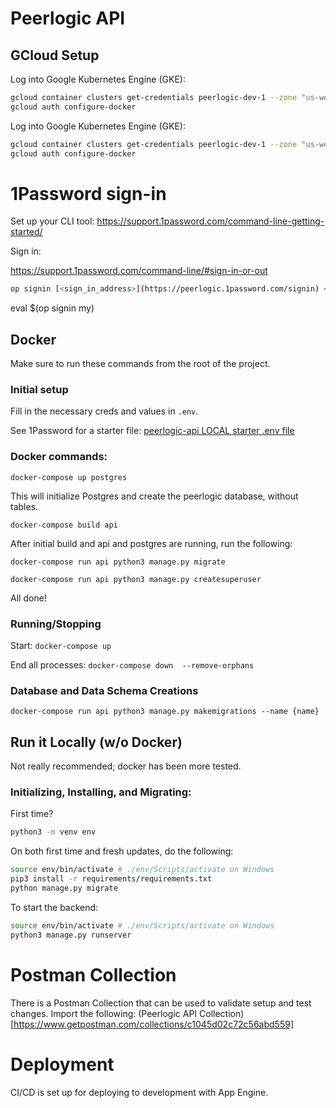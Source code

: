 # Peerlogic API


## GCloud Setup

Log into Google Kubernetes Engine (GKE):

```bash
gcloud container clusters get-credentials peerlogic-dev-1 --zone "us-west3-c"
gcloud auth configure-docker
```

Log into Google Kubernetes Engine (GKE):

```bash
gcloud container clusters get-credentials peerlogic-dev-1 --zone "us-west3-c"
gcloud auth configure-docker
```
# 1Password sign-in

Set up your CLI tool: https://support.1password.com/command-line-getting-started/

Sign in: 

https://support.1password.com/command-line/#sign-in-or-out

```bash
op signin [<sign_in_address>](https://peerlogic.1password.com/signin) <email_address> <secret_key>
```
eval $(op signin my)

<!-- For MAC:

```bash
echo "1PASSWORD_SHORTHAND=<youroutputtedtokenhere>" >> ~/.bashrc
``` -->

## Docker

Make sure to run these commands from the root of the project.

### Initial setup

Fill in the necessary creds and values in `.env`.

See 1Password for a starter file: [peerlogic-api LOCAL  starter .env file](https://start.1password.com/open/i?a=P3RU52IFYBEH3GKEDF2UBYENBQ&v=wlmpasbyyncmhpjji3lfc7ra4a&i=sxjcghmtefeqvdystb2l6q7k5y&h=my.1password.com)

### Docker commands:

`docker-compose up postgres`

This will initialize Postgres and create the peerlogic database, without tables.

`docker-compose build api`

After initial build and api and postgres are running, run the following:

`docker-compose run api python3 manage.py migrate`

`docker-compose run api python3 manage.py createsuperuser`

<!-- TODO: Generate fixtures to play with locally) -->


All done!

### Running/Stopping

Start:
`docker-compose up`

End all processes:
`docker-compose down  --remove-orphans`

### Database and Data Schema Creations

`docker-compose run api python3 manage.py makemigrations --name {name}`

## Run it Locally (w/o Docker)

Not really recommended; docker has been more tested.


### Initializing, Installing, and Migrating:
First time?

```bash
python3 -m venv env
```

On both first time and fresh updates, do the following:

```bash
source env/bin/activate # ./env/Scripts/activate on Windows
pip3 install -r requirements/requirements.txt
python manage.py migrate
```

To start the backend:

```bash
source env/bin/activate # ./env/Scripts/activate on Windows
python3 manage.py runserver
```

# Postman Collection

There is a Postman Collection that can be used to validate setup and test changes. Import the following: (Peerlogic API Collection)[https://www.getpostman.com/collections/c1045d02c72c56abd559]

# Deployment

CI/CD is set up for deploying to development with App Engine.
